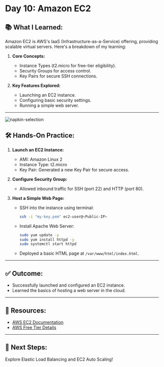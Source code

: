 # Day 10: Amazon EC2  

## 📚 What I Learned:  
Amazon EC2 is AWS's IaaS (Infrastructure-as-a-Service) offering, providing scalable virtual servers. Here's a breakdown of my learning:  

1. **Core Concepts:**  
   - Instance Types (t2.micro for free-tier eligibility).  
   - Security Groups for access control.  
   - Key Pairs for secure SSH connections.  

2. **Key Features Explored:**  
   - Launching an EC2 instance.  
   - Configuring basic security settings.  
   - Running a simple web server.  

---

![napkin-selection](https://github.com/user-attachments/assets/fbe472cf-28ce-4d7e-aa17-1449d3546479)


## 🛠️ Hands-On Practice:  

1. **Launch an EC2 Instance:**  
   - AMI: Amazon Linux 2  
   - Instance Type: t2.micro  
   - Key Pair: Generated a new Key Pair for secure access.  

2. **Configure Security Group:**  
   - Allowed inbound traffic for SSH (port 22) and HTTP (port 80).  

3. **Host a Simple Web Page:**  
   - SSH into the instance using terminal:  
     ```bash  
     ssh -i "my-key.pem" ec2-user@<Public-IP>  
     ```  
   - Install Apache Web Server:  
     ```bash  
     sudo yum update -y  
     sudo yum install httpd -y  
     sudo systemctl start httpd  
     ```  
   - Deployed a basic HTML page at `/var/www/html/index.html`.  

---

## ✅ Outcome:  
- Successfully launched and configured an EC2 instance.  
- Learned the basics of hosting a web server in the cloud.  

---

## 🔗 Resources:  
- [AWS EC2 Documentation](https://docs.aws.amazon.com/ec2/)  
- [AWS Free Tier Details](https://aws.amazon.com/free/)  

---

## 🚀 Next Steps:  
Explore Elastic Load Balancing and EC2 Auto Scaling!  
